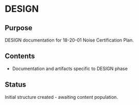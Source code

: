 # DESIGN

## Purpose
DESIGN documentation for 18-20-01 Noise Certification Plan.

## Contents
- Documentation and artifacts specific to DESIGN phase

## Status
Initial structure created - awaiting content population.
